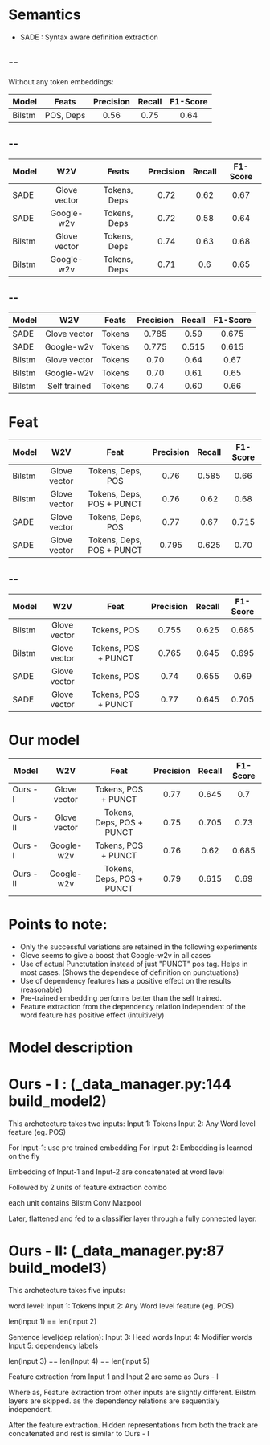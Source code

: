 # Semantics

* SADE : Syntax aware definition extraction

--
----
Without any token embeddings:

| Model |  Feats | Precision | Recall | F1-Score |
|-------|:---------:|:---------:|:---------:|:---------:|
| Bilstm |POS, Deps | 0.56 | 0.75 | 0.64 |

--
-----

| Model | W2V | Feats | Precision | Recall | F1-Score |
|-------|:---------:|:---------:|:---------:|:---------:|:---------:|
| SADE | Glove vector | Tokens, Deps | 0.72 | 0.62 | 0.67 |
| SADE | Google-w2v | Tokens, Deps | 0.72 | 0.58 | 0.64 |
| Bilstm | Glove vector | Tokens, Deps | 0.74 | 0.63 | 0.68 |
| Bilstm | Google-w2v | Tokens, Deps | 0.71 | 0.6 | 0.65 |


--
-----

| Model | W2V | Feats | Precision | Recall | F1-Score |
|-------|:---------:|:---------:|:---------:|:---------:|:---------:|
| SADE | Glove vector | Tokens | 0.785 | 0.59 | 0.675 |
| SADE | Google-w2v | Tokens | 0.775 | 0.515 | 0.615 |
| Bilstm | Glove vector | Tokens | 0.70 | 0.64 | 0.67 |
| Bilstm | Google-w2v | Tokens | 0.70 | 0.61 | 0.65 |
| Bilstm | Self trained | Tokens | 0.74 | 0.60 | 0.66 |


# Feat

| Model | W2V | Feat | Precision | Recall | F1-Score |
|-------|:---------:|:---------:|:---------:|:---------:|:---------:|
| Bilstm | Glove vector |Tokens, Deps, POS | 0.76 | 0.585 | 0.66 |
| Bilstm | Glove vector |Tokens, Deps, POS + PUNCT | 0.76 | 0.62 | 0.68 |
| SADE | Glove vector |Tokens, Deps, POS | 0.77 | 0.67 | 0.715 |
| SADE | Glove vector |Tokens, Deps, POS + PUNCT | 0.795 | 0.625 | 0.70 |

--
----

| Model | W2V | Feat | Precision | Recall | F1-Score |
|-------|:---------:|:---------:|:---------:|:---------:|:---------:|
| Bilstm | Glove vector |Tokens, POS | 0.755 | 0.625 | 0.685 |
| Bilstm | Glove vector |Tokens, POS + PUNCT | 0.765 | 0.645 | 0.695 |
| SADE | Glove vector |Tokens, POS | 0.74 | 0.655 | 0.69 |
| SADE | Glove vector |Tokens, POS + PUNCT | 0.77 | 0.645 | 0.705 |


# Our model

| Model | W2V | Feat | Precision | Recall | F1-Score |
|-------|:---------:|:---------:|:---------:|:---------:|:---------:|
| Ours - I | Glove vector |Tokens, POS + PUNCT | 0.77 | 0.645 | 0.7 |
| Ours - II | Glove vector |Tokens, Deps, POS + PUNCT | 0.75 | 0.705 | 0.73 |
| Ours - I | Google-w2v |Tokens, POS + PUNCT | 0.76 | 0.62 | 0.685 |
| Ours - II | Google-w2v |Tokens, Deps, POS + PUNCT | 0.79 | 0.615 | 0.69 |


# Points to note:

* Only the successful variations are retained in the following experiments
* Glove seems to give a boost that Google-w2v in all cases
* Use of actual Punctutation instead of just "PUNCT" pos tag. Helps in most cases. (Shows the dependece of definition on punctuations)
* Use of dependency features has a positive effect on the results (reasonable)
* Pre-trained embedding performs better than the self trained.
* Feature extraction from the dependency relation independent of the word feature has positive effect (intuitively)


# Model description

Ours - I : (_data_manager.py:144 build_model2)
==========


This archetecture takes two inputs:
Input 1: Tokens
Input 2: Any Word level feature (eg. POS)

For Input-1: use pre trained embedding
For Input-2: Embedding is learned on the fly

Embedding of Input-1 and Input-2 are concatenated at word level

Followed by 2 units of feature extraction combo

each unit contains
    Bilstm
    Conv
    Maxpool

Later, flattened and fed to a classifier layer through a fully connected layer.


Ours - II: (_data_manager.py:87 build_model3)
==========


This archetecture takes five inputs:

word level:
Input 1: Tokens
Input 2: Any Word level feature (eg. POS)

len(Input 1) == len(Input 2)

Sentence level(dep relation):
Input 3: Head words
Input 4: Modifier words
Input 5: dependency labels

len(Input 3) == len(Input 4) == len(Input 5)

Feature extraction from Input 1 and Input 2 are same as Ours - I

Where as,
Feature extraction from other inputs are slightly different.
Bilstm layers are skipped. as the dependency relations are sequentialy independent.

After the feature extraction. Hidden representations from both the track are concatenated and rest is similar to Ours - I